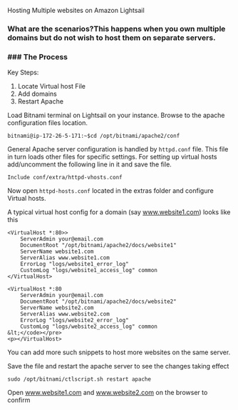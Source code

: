 Hosting Multiple websites on Amazon Lightsail

### What are the scenarios?This happens when you own multiple domains but do not wish to host them on separate servers.</p>
<h3 id="the-process">  
### The Process</h3>
<p>Key Steps:</p>
<ol>
<li>Locate Virtual host File</li>
<li>Add domains</li>
<li>Restart Apache</li>
</ol>
<p>Load Bitnami terminal on Lightsail on your instance. Browse to the apache configuration files location.</p>
<pre><code>bitnami@ip-172-26-5-171:~$cd /opt/bitnami/apache2/conf
</code></pre>
<p>General Apache server configuration is handled by <code>httpd.conf</code> file. This file in turn loads other files for specific  settings. For setting up virtual hosts add/uncomment the following line in it and save the file.</p>
<pre><code>Include conf/extra/httpd-vhosts.conf
</code></pre>
<p>Now open <code>httpd-hosts.conf</code> located in the extras folder and configure Virtual hosts.<p>

A typical virtual host config for a domain (say <a href="http://www.website1.com">www.website1.com</a>) looks like this</p>
<pre><code>&lt;VirtualHost *:80&gt;>
    ServerAdmin your@email.com
    DocumentRoot "/opt/bitnami/apache2/docs/website1"
    ServerName website1.com
    ServerAlias www.website1.com
    ErrorLog "logs/website1_error_log"
    CustomLog "logs/website1_access_log" common
&lt;/VirtualHost&gt;

&lt;VirtualHost *:80
    ServerAdmin your@email.com
    DocumentRoot "/opt/bitnami/apache2/docs/website2"
    ServerName website2.com
    ServerAlias www.website2.com
    ErrorLog "logs/website2_error_log"
    CustomLog "logs/website2_access_log" common
&amp;lt;&lt;/code&gt;&lt;/pre&gt;
&lt;p&gt;&lt;/VirtualHost&gt;
</code></pre>
<p>You can add more such snippets to host more websites on the same server.</p><p></p>
<p>Save the file and restart the apache server to see the changes taking effect</p>
<pre><code>sudo /opt/bitnami/ctlscript.sh restart apache
</code></pre>
<p>Open <a href="http://www.website1.com">www.website1.com</a> and <a href="http://www.website2.com">www.website2.com</a> on the browser to confirm</p>
</div>
</body>

</html>
<!--stackedit_data:
eyJoaXN0b3J5IjpbLTE4MjQyMjU0M119
-->